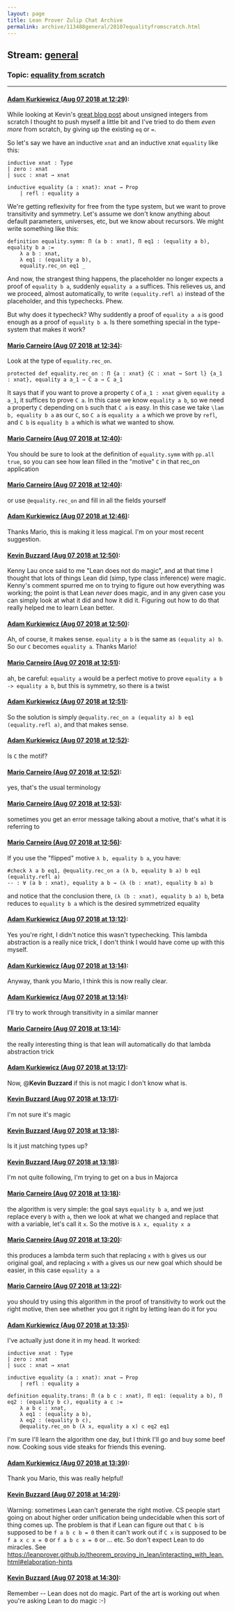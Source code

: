 ```yaml
---
layout: page
title: Lean Prover Zulip Chat Archive 
permalink: archive/113488general/20107equalityfromscratch.html
---
```


## Stream: [general](index.html)
### Topic: [equality from scratch](20107equalityfromscratch.html)

---

#### [Adam Kurkiewicz (Aug 07 2018 at 12:29)](https://leanprover.zulipchat.com/#narrow/stream/113488-general/topic/equality%20from%20scratch/near/131035424):
While looking at Kevin's [great blog post](https://xenaproject.wordpress.com/2017/10/31/building-the-non-negative-integers-from-scratch/) about unsigned integers from scratch I thought to push myself a little bit and I've tried to do them *even more* from scratch, by giving up the existing `eq` or `=`.

So let's say we have an inductive `xnat` and an inductive xnat `equality` like this:

```
inductive xnat : Type
| zero : xnat
| succ : xnat → xnat

inductive equality (a : xnat): xnat → Prop
    | refl : equality a
```

We're getting reflexivity for free from the type system, but we want to prove transitivity and symmetry. Let's assume we don't know anything about default parameters, universes, etc, but we know about recursors. We might write something like this:

```
definition equality.symm: Π (a b : xnat), Π eq1 : (equality a b), equality b a :=
    λ a b : xnat,
    λ eq1 : (equality a b),
    equality.rec_on eq1 _
```

And now, the strangest thing happens, the placeholder no longer expects a proof of `equality b a`, suddenly `equality a a` suffices. This relieves us, and we proceed, almost automatically, to write `(equality.refl a)` instead of the placeholder, and this typechecks. Phew.

But why does it typecheck? Why suddently a proof of `equality a a` is good enough as a proof of `equality b a`. Is there something special in the type-system that makes it work?

#### [Mario Carneiro (Aug 07 2018 at 12:34)](https://leanprover.zulipchat.com/#narrow/stream/113488-general/topic/equality%20from%20scratch/near/131035618):
Look at the type of `equality.rec_on`.
```lean
protected def equality.rec_on : Π {a : xnat} {C : xnat → Sort l} {a_1 : xnat}, equality a a_1 → C a → C a_1
```
It says that if you want to prove a property `C` of `a_1 : xnat` given `equality a a_1`, it suffices to prove `C a`. In this case we know `equality a b`, so we need a property `C` depending on `b` such that `C a` is easy. In this case we take `\lam b, equality b a` as our `C`, so `C a` is `equality a a` which we prove by `refl`, and `C b` is `equality b a` which is what we wanted to show.

#### [Mario Carneiro (Aug 07 2018 at 12:40)](https://leanprover.zulipchat.com/#narrow/stream/113488-general/topic/equality%20from%20scratch/near/131035869):
You should be sure to look at the definition of `equality.symm` with `pp.all true`, so you can see how lean filled in the "motive" `C` in that rec_on application

#### [Mario Carneiro (Aug 07 2018 at 12:40)](https://leanprover.zulipchat.com/#narrow/stream/113488-general/topic/equality%20from%20scratch/near/131035878):
or use `@equality.rec_on` and fill in all the fields yourself

#### [Adam Kurkiewicz (Aug 07 2018 at 12:46)](https://leanprover.zulipchat.com/#narrow/stream/113488-general/topic/equality%20from%20scratch/near/131036133):
Thanks Mario, this is making it less magical. I'm on your most recent suggestion.

#### [Kevin Buzzard (Aug 07 2018 at 12:50)](https://leanprover.zulipchat.com/#narrow/stream/113488-general/topic/equality%20from%20scratch/near/131036339):
Kenny Lau once said to me "Lean does not do magic", and at that time I thought that lots of things Lean did (simp, type class inference) were magic. Kenny's comment spurred me on to trying to figure out how everything was working; the point is that Lean *never* does magic, and in any given case you can simply look at what it did and how it did it. Figuring out how to do that really helped me to learn Lean better.

#### [Adam Kurkiewicz (Aug 07 2018 at 12:50)](https://leanprover.zulipchat.com/#narrow/stream/113488-general/topic/equality%20from%20scratch/near/131036344):
Ah, of course, it makes sense. `equality a b` is the same as `(equality a) b`. So our `C` becomes `equality a`. Thanks Mario!

#### [Mario Carneiro (Aug 07 2018 at 12:51)](https://leanprover.zulipchat.com/#narrow/stream/113488-general/topic/equality%20from%20scratch/near/131036376):
ah, be careful: `equality a` would be a perfect motive to prove `equality a b -> equality a b`, but this is symmetry, so there is a twist

#### [Adam Kurkiewicz (Aug 07 2018 at 12:51)](https://leanprover.zulipchat.com/#narrow/stream/113488-general/topic/equality%20from%20scratch/near/131036388):
So the solution is simply `@equality.rec_on a (equality a) b eq1 (equality.refl a)`, and that makes sense.

#### [Adam Kurkiewicz (Aug 07 2018 at 12:52)](https://leanprover.zulipchat.com/#narrow/stream/113488-general/topic/equality%20from%20scratch/near/131036435):
Is `C` the motif?

#### [Mario Carneiro (Aug 07 2018 at 12:52)](https://leanprover.zulipchat.com/#narrow/stream/113488-general/topic/equality%20from%20scratch/near/131036451):
yes, that's the usual terminology

#### [Mario Carneiro (Aug 07 2018 at 12:53)](https://leanprover.zulipchat.com/#narrow/stream/113488-general/topic/equality%20from%20scratch/near/131036476):
sometimes you get an error message talking about a motive, that's what it is referring to

#### [Mario Carneiro (Aug 07 2018 at 12:56)](https://leanprover.zulipchat.com/#narrow/stream/113488-general/topic/equality%20from%20scratch/near/131036675):
If you use the "flipped" motive `λ b, equality b a`, you have:
```
#check λ a b eq1, @equality.rec_on a (λ b, equality b a) b eq1 (equality.refl a)
-- : ∀ (a b : xnat), equality a b → (λ (b : xnat), equality b a) b
```
and notice that the conclusion there, `(λ (b : xnat), equality b a) b`, beta reduces to `equality b a` which is the desired symmetrized equality

#### [Adam Kurkiewicz (Aug 07 2018 at 13:12)](https://leanprover.zulipchat.com/#narrow/stream/113488-general/topic/equality%20from%20scratch/near/131037522):
Yes you're right, I didn't notice this wasn't typechecking. This lambda abstraction is a really nice trick, I don't think I would have come up with this myself.

#### [Adam Kurkiewicz (Aug 07 2018 at 13:14)](https://leanprover.zulipchat.com/#narrow/stream/113488-general/topic/equality%20from%20scratch/near/131037601):
Anyway, thank you Mario, I think this is now really clear.

#### [Adam Kurkiewicz (Aug 07 2018 at 13:14)](https://leanprover.zulipchat.com/#narrow/stream/113488-general/topic/equality%20from%20scratch/near/131037619):
I'll try to work through transitivity in a similar manner

#### [Mario Carneiro (Aug 07 2018 at 13:14)](https://leanprover.zulipchat.com/#narrow/stream/113488-general/topic/equality%20from%20scratch/near/131037620):
the really interesting thing is that lean will automatically do that lambda abstraction trick

#### [Adam Kurkiewicz (Aug 07 2018 at 13:17)](https://leanprover.zulipchat.com/#narrow/stream/113488-general/topic/equality%20from%20scratch/near/131037733):
Now, @**Kevin Buzzard**  if this is not magic I don't know what is.

#### [Kevin Buzzard (Aug 07 2018 at 13:17)](https://leanprover.zulipchat.com/#narrow/stream/113488-general/topic/equality%20from%20scratch/near/131037744):
I'm not sure it's magic

#### [Kevin Buzzard (Aug 07 2018 at 13:18)](https://leanprover.zulipchat.com/#narrow/stream/113488-general/topic/equality%20from%20scratch/near/131037799):
Is it just matching types up?

#### [Kevin Buzzard (Aug 07 2018 at 13:18)](https://leanprover.zulipchat.com/#narrow/stream/113488-general/topic/equality%20from%20scratch/near/131037814):
I'm not quite following, I'm trying to get on a bus in Majorca

#### [Mario Carneiro (Aug 07 2018 at 13:18)](https://leanprover.zulipchat.com/#narrow/stream/113488-general/topic/equality%20from%20scratch/near/131037826):
the algorithm is very simple: the goal says `equality b a`, and we just replace every `b` with `a`, then we look at what we changed and replace that with a variable, let's call it `x`. So the motive is `λ x, equality x a`

#### [Mario Carneiro (Aug 07 2018 at 13:20)](https://leanprover.zulipchat.com/#narrow/stream/113488-general/topic/equality%20from%20scratch/near/131037911):
this produces a lambda term such that replacing `x` with `b` gives us our original goal, and replacing `x` with `a` gives us our new goal which should be easier, in this case `equality a a`

#### [Mario Carneiro (Aug 07 2018 at 13:22)](https://leanprover.zulipchat.com/#narrow/stream/113488-general/topic/equality%20from%20scratch/near/131037993):
you should try using this algorithm in the proof of transitivity to work out the right motive, then see whether you got it right by letting lean do it for you

#### [Adam Kurkiewicz (Aug 07 2018 at 13:35)](https://leanprover.zulipchat.com/#narrow/stream/113488-general/topic/equality%20from%20scratch/near/131038529):
I've actually just done it in my head. It worked:

```
inductive xnat : Type
| zero : xnat
| succ : xnat → xnat

inductive equality (a : xnat): xnat → Prop
    | refl : equality a

definition equality.trans: Π (a b c : xnat), Π eq1: (equality a b), Π eq2 : (equality b c), equality a c :=
    λ a b c : xnat,
    λ eq1 : (equality a b),
    λ eq2 : (equality b c),
    @equality.rec_on b (λ x, equality a x) c eq2 eq1
```

I'm sure I'll learn the algorithm one day, but I think I'll go and buy some beef now. Cooking sous vide steaks for friends this evening.

#### [Adam Kurkiewicz (Aug 07 2018 at 13:39)](https://leanprover.zulipchat.com/#narrow/stream/113488-general/topic/equality%20from%20scratch/near/131038727):
Thank you Mario, this was really helpful!

#### [Kevin Buzzard (Aug 07 2018 at 14:29)](https://leanprover.zulipchat.com/#narrow/stream/113488-general/topic/equality%20from%20scratch/near/131041113):
Warning: sometimes Lean can't generate the right motive. CS people start going on about higher order unification being undecidable when this sort of thing comes up. The problem is that if Lean can figure out that `C b` is supposed to be `f a b c b = 0` then it can't work out if `C x` is supposed to be `f a x c x = 0` or `f a b c x = 0` or ... etc.  So don't expect Lean to do miracles. See https://leanprover.github.io/theorem_proving_in_lean/interacting_with_lean.html#elaboration-hints

#### [Kevin Buzzard (Aug 07 2018 at 14:30)](https://leanprover.zulipchat.com/#narrow/stream/113488-general/topic/equality%20from%20scratch/near/131041181):
Remember -- Lean does not do magic. Part of the art is working out when you're asking Lean to do magic :-)


